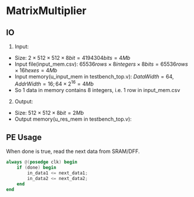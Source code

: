 # MatrixMultiplier

## IO
1. Input:
- Size:
$2 \times 512 \times 512 \times 8bit=4194304bits=4Mb$
- Input file(input_mem.csv):
$65536 rows \times 8integers \times 8bits=65536 rows \times 16 hexes = 4Mb$
- Input memory(u_input_mem in testbench_top.v):
$DataWidth = 64, AddrWidth = 16; 64 \times 2^{16} = 4Mb$ 
- So 1 data in memory contains 8 integers, i.e. 1 row in input_mem.csv
2. Output:
- Size:
$512 \times 512 \times 8bit=2Mb$
- Output memory(u_res_mem in testbench_top.v): 

## PE Usage
When done is true, read the next data from SRAM/DFF.
```Verilog
always @(posedge clk) begin
    if (done) begin
        in_data1 <= next_data1;
        in_data2 <= next_data2;
    end
end
```